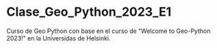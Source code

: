 # Clase_Geo_Python_2023_E1
Curso de Geo Python con base en el curso de "Welcome to Geo-Python 2023!" en la Universidas de Helsinki.
